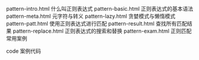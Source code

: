 pattern-intro.html   什么叫正则表达式
pattern-basic.html   正则表达式的基本语法
pattern-meta.html    元字符与转义
pattern-lazy.html    贪婪模式与懒惰模式
pattern-patt.html    使用正则表达式进行匹配
pattern-result.html  查找所有匹配结果
pattern-replace.html 正则表达式的搜索和替换
pattern-exam.html    正则匹配常用案例

code 案例代码
